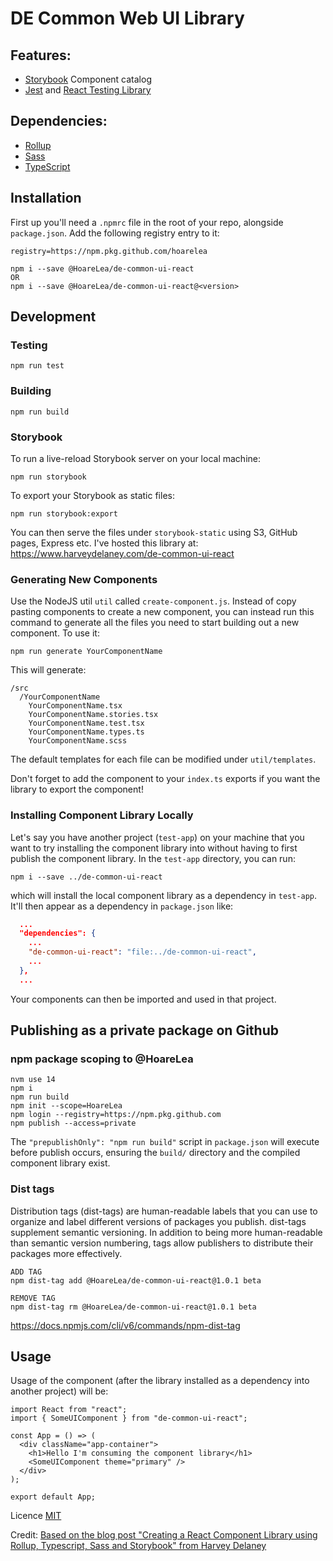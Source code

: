 # DE Common Web UI Library


## Features:

- [Storybook](https://storybook.js.org/) Component catalog
- [Jest](https://jestjs.io/) and [React Testing Library](https://github.com/testing-library/react-testing-library)


## Dependencies:

- [Rollup](https://github.com/rollup/rollup)
- [Sass](https://sass-lang.com/)
- [TypeScript](https://www.typescriptlang.org/)

## Installation
First up you'll need a `.npmrc` file in the root of your repo, alongside `package.json`.
Add the following registry entry to it:
```
registry=https://npm.pkg.github.com/hoarelea
```

```
npm i --save @HoareLea/de-common-ui-react
OR
npm i --save @HoareLea/de-common-ui-react@<version>
```

## Development

### Testing

```
npm run test
```

### Building

```
npm run build
```

### Storybook

To run a live-reload Storybook server on your local machine:

```
npm run storybook
```

To export your Storybook as static files:

```
npm run storybook:export
```

You can then serve the files under `storybook-static` using S3, GitHub pages, Express etc. I've hosted this library at: https://www.harveydelaney.com/de-common-ui-react

### Generating New Components

Use the NodeJS util `util` called `create-component.js`. Instead of copy pasting components to create a new component, you can instead run this command to generate all the files you need to start building out a new component. To use it:

```
npm run generate YourComponentName
```

This will generate:

```
/src
  /YourComponentName
    YourComponentName.tsx
    YourComponentName.stories.tsx
    YourComponentName.test.tsx
    YourComponentName.types.ts
    YourComponentName.scss
```

The default templates for each file can be modified under `util/templates`.

Don't forget to add the component to your `index.ts` exports if you want the library to export the component!

### Installing Component Library Locally

Let's say you have another project (`test-app`) on your machine that you want to try installing the component library into without having to first publish the component library. In the `test-app` directory, you can run:

```
npm i --save ../de-common-ui-react
```

which will install the local component library as a dependency in `test-app`. It'll then appear as a dependency in `package.json` like:

```JSON
  ...
  "dependencies": {
    ...
    "de-common-ui-react": "file:../de-common-ui-react",
    ...
  },
  ...
```

Your components can then be imported and used in that project.

## Publishing as a private package on Github

### npm package scoping to @HoareLea


```
nvm use 14
npm i
npm run build
npm init --scope=HoareLea
npm login --registry=https://npm.pkg.github.com
npm publish --access=private
```

The `"prepublishOnly": "npm run build"` script in `package.json` will execute before publish occurs, ensuring the `build/` directory and the compiled component library exist.

### Dist tags
Distribution tags (dist-tags) are human-readable labels that you can use to organize and label different versions of packages you publish. dist-tags supplement semantic versioning. In addition to being more human-readable than semantic version numbering, tags allow publishers to distribute their packages more effectively.


```
ADD TAG
npm dist-tag add @HoareLea/de-common-ui-react@1.0.1 beta

REMOVE TAG
npm dist-tag rm @HoareLea/de-common-ui-react@1.0.1 beta
```

https://docs.npmjs.com/cli/v6/commands/npm-dist-tag

## Usage

Usage of the component (after the library installed as a dependency into another project) will be:

```TSX
import React from "react";
import { SomeUIComponent } from "de-common-ui-react";

const App = () => (
  <div className="app-container">
    <h1>Hello I'm consuming the component library</h1>
    <SomeUIComponent theme="primary" />
  </div>
);

export default App;
```

Licence
[MIT](https://opensource.org/licenses/MIT)

Credit:
[Based on the blog post "Creating a React Component Library using Rollup, Typescript, Sass and Storybook" from Harvey Delaney](https://blog.harveydelaney.com)

